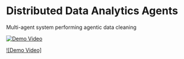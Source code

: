 # Distributed Data Analytics Agents

Multi-agent system performing agentic data cleaning

[![Demo Video](https://cdn.loom.com/sessions/thumbnails/e1595ccafa004ec1887eb939d96410cb-with-play.png)](https://www.loom.com/share/e1595ccafa004ec1887eb939d96410cb?sid=e26f1db6-0067-4a8b-9c90-003984f3dc2f)

[![Demo Video]](https://www.loom.com/share/e1595ccafa004ec1887eb939d96410cb?sid=e26f1db6-0067-4a8b-9c90-003984f3dc2f)

